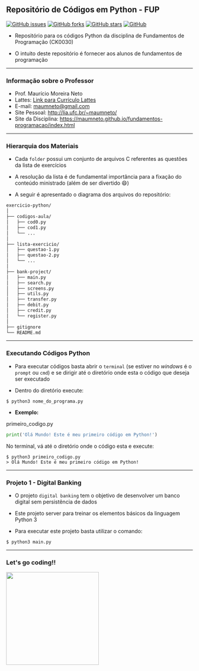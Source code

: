 ## <b>Repositório de Códigos em Python - FUP</b>
[![GitHub issues](https://img.shields.io/github/issues/maumneto/exercicio-python)](https://github.com/maumneto/exercicio-python/issues)
[![GitHub forks](https://img.shields.io/github/forks/maumneto/exercicio-python)](https://github.com/maumneto/exercicio-python/network)
[![GitHub stars](https://img.shields.io/github/stars/maumneto/exercicio-python)](https://github.com/maumneto/exercicio-python/stargazers)
[![GitHub](https://img.shields.io/badge/version-1.0.0-orange)](https://img.shields.io/badge/version-1.0.0-orange)

- Repositório para os códigos Python da disciplina de Fundamentos de Programação (CK0030)
  
- O intuito deste repositório é fornecer aos alunos de fundamentos de programação
  
-----
### <b>Informação sobre o Professor</b>
- Prof. Maurício Moreira Neto
- Lattes: [Link para Currículo Lattes](http://lattes.cnpq.br/7534400645876830)
- E-mail: <maumneto@gmail.com>
- Site Pessoal: http://lia.ufc.br/~maumneto/
- Site da Disciplina: https://maumneto.github.io/fundamentos-programacao/index.html

-----
### <b>Hierarquia dos Materiais</b>
- Cada `folder` possui um conjunto de arquivos C referentes as questões da lista de exercícios
  
- A resolução da lista é de fundamental importância para a fixação do conteúdo ministrado (além de ser divertido :smile:)
  
- A seguir é apresentado o diagrama dos arquivos do repositório: 
  
```bash
exercicio-python/
│
├── codigos-aula/
│   ├── cod0.py
│   ├── cod1.py
│   └── ...
│
├── lista-exercicio/
│   ├── questao-1.py
│   ├── questao-2.py
│   └── ...
│
├── bank-project/
│   ├── main.py
│   ├── search.py
│   ├── screens.py
│   ├── utils.py
│   ├── transfer.py
│   ├── debit.py
│   ├── credit.py
│   └── register.py
│
├── gitignore
└── README.md
```

-----
### <b>Executando Códigos Python</b>
- Para executar códigos basta abrir o `terminal` (se estiver no *windows* é o `prompt` ou `cmd`) e se dirigir até o diretório onde esta o código que deseja ser executado
  
- Dentro do diretório execute:
~~~console
$ python3 nome_do_programa.py
~~~

- <b>Exemplo:</b>

primeiro_codigo.py
~~~python
print('Olá Mundo! Este é meu primeiro código em Python!')
~~~
No terminal, vá até o diretório onde o código esta e execute:
 
~~~console
$ python3 primeiro_codigo.py
> Olá Mundo! Este é meu primeiro código em Python!
~~~

-----
### <b>Projeto 1 - Digital Banking</b>
- O projeto `digital banking` tem o objetivo de desenvolver um banco digital sem persistência de dados

- Este projeto server para treinar os elementos básicos da linguagem Python 3

- Para executar este projeto basta utilizar o comando:

```console
$ python3 main.py
``` 

-----
### <b>Let's go coding!!</b>

<img src="https://media.giphy.com/media/LmNwrBhejkK9EFP504/giphy.gif" width="250" height="250" />
